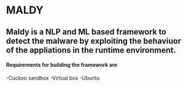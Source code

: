 # MALDY
## Maldy is a NLP and ML based framework to detect the malware by exploiting the behaviuor of the appliations in the runtime environment.

#### Requirements for building the framework are
-Cuckoo sandbox 
-Virtual box
-Ubuntu 

